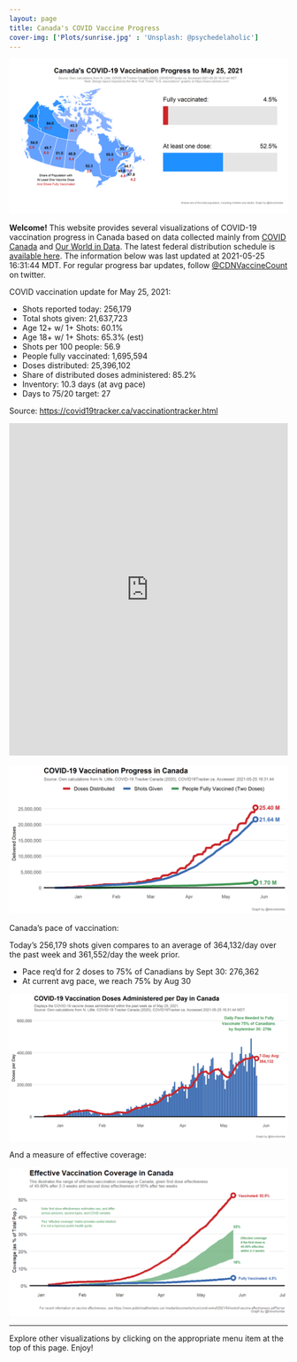 ```yaml
---
layout: page
title: Canada's COVID Vaccine Progress
cover-img: ['Plots/sunrise.jpg' : 'Unsplash: @psychedelaholic']
---
```

![](Plots/plot_main.png)

**Welcome!** This website provides several visualizations of COVID-19
vaccination progress in Canada based on data collected mainly from
[COVID Canada](https://covid19tracker.ca/vaccinationtracker.html) and
[Our World in Data](https://ourworldindata.org/covid-vaccinations). The
latest federal distribution schedule is [available
here](https://www.canada.ca/en/public-health/services/diseases/2019-novel-coronavirus-infection/prevention-risks/covid-19-vaccine-treatment/vaccine-rollout.html).
The information below was last updated at 2021-05-25 16:31:44 MDT. For
regular progress bar updates, follow
<a href="https://twitter.com/CDNVaccineCount" class="uri">@CDNVaccineCount</a>
on twitter.

COVID vaccination update for May 25, 2021:

-   Shots reported today: 256,179
-   Total shots given: 21,637,723
-   Age 12+ w/ 1+ Shots: 60.1%
-   Age 18+ w/ 1+ Shots: 65.3% (est)
-   Shots per 100 people: 56.9
-   People fully vaccinated: 1,695,594
-   Doses distributed: 25,396,102
-   Share of distributed doses administered: 85.2%
-   Inventory: 10.3 days (at avg pace)
-   Days to 75/20 target: 27

Source:
<a href="https://covid19tracker.ca/vaccinationtracker.html" class="uri">https://covid19tracker.ca/vaccinationtracker.html</a>

<iframe title="COVID Vaccination Progress in Canada" aria-label="table" id="datawrapper-chart-d3PPr" src="https://datawrapper.dwcdn.net/d3PPr/2/" scrolling="no" frameborder="0" style="width: 0; min-width: 100% !important; border: none;" height="601">
</iframe>
<script type="text/javascript">!function(){"use strict";window.addEventListener("message",(function(a){if(void 0!==a.data["datawrapper-height"])for(var e in a.data["datawrapper-height"]){var t=document.getElementById("datawrapper-chart-"+e)||document.querySelector("iframe[src*='"+e+"']");t&&(t.style.height=a.data["datawrapper-height"][e]+"px")}}))}();
</script>

![](Plots/plot_total.png)

Canada’s pace of vaccination:

Today’s 256,179 shots given compares to an average of 364,132/day over
the past week and 361,552/day the week prior.

-   Pace req’d for 2 doses to 75% of Canadians by Sept 30: 276,362
-   At current avg pace, we reach 75% by Aug 30

![](Plots/pace_national.png)

And a measure of effective coverage:

![](Plots/plot_effective.png)

------------------------------------------------------------------------

Explore other visualizations by clicking on the appropriate menu item at
the top of this page. Enjoy!
